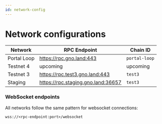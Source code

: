 ```yaml
---
id: network-config
---
```


# Network configurations

| Network     | RPC Endpoint                       | Chain ID      | 
|-------------|------------------------------------|---------------|
| Portal Loop | https://rpc.gno.land:443           | `portal-loop` |
| Testnet 4   | upcoming                           | upcoming      |
| Testnet 3   | https://rpc.test3.gno.land:443     | `test3`       |
| Staging     | https://rpc.staging.gno.land:36657 | `test3`       |

### WebSocket endpoints
All networks follow the same pattern for websocket connections: 

```shell
wss://<rpc-endpoint:port>/websocket
```